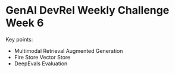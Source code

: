 # GenAI DevRel Weekly Challenge Week 6

Key points:

- Multimodal Retrieval Augmented Generation
- Fire Store Vector Store
- DeepEvals Evaluation
